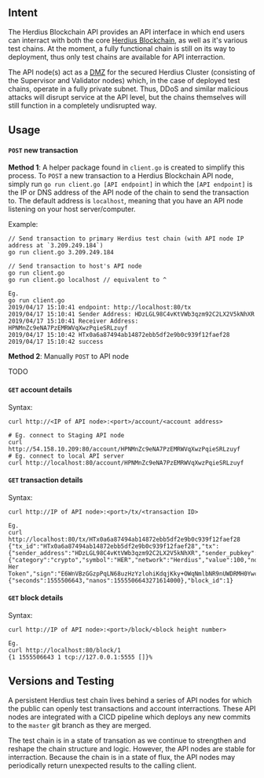 ## Intent

The Herdius Blockchain API provides an API interface in which end users can interract with both the core [Herdius Blockchain](https://herdius.com), as well as it's various test chains. At the moment, a fully functional chain is still on its way to deployment, thus only test chains are available for API interraction.

The API node(s) act as a [DMZ](https://searchsecurity.techtarget.com/definition/DMZ) for the secured Herdius Cluster (consisting of the Supervisor and Validator nodes) which, in the case of deployed test chains, operate in a fully private subnet. Thus, DDoS and similar malicious attacks will disrupt service at the API level, but the chains themselves will still function in a completely undisrupted way.

## Usage

#### `POST` new transaction

**Method 1**: A helper package found in `client.go` is created to simplify this process. To `POST` a new transaction to a Herdius Blockchain API node, simply run `go run client.go [API endpoint]` in which the `[API endpoint]` is the IP or DNS address of the API node of the chain to send the transaction to. The default address is `localhost`, meaning that you have an API node listening on your host server/computer.

Example:

```
// Send transaction to primary Herdius test chain (with API node IP address at `3.209.249.184`)
go run client.go 3.209.249.184

// Send transaction to host's API node
go run client.go
go run client.go localhost // equivalent to ^

Eg.
go run client.go
2019/04/17 15:10:41 endpoint: http://localhost:80/tx
2019/04/17 15:10:41 Sender Address: HDzLGL98C4vKtVWb3qzm92C2LX2V5kNhXR
2019/04/17 15:10:41 Receiver Address: HPNMnZc9eNA7PzEMRWVqXwzPqieSRLzuyf
2019/04/17 15:10:42 HTx0a6a87494ab14872ebb5df2e9b0c939f12faef28
2019/04/17 15:10:42 success
```

**Method 2**: Manually `POST` to API node

TODO

#### `GET` account details

Syntax:
```
curl http://<IP of API node>:<port>/account/<account address>

# Eg. connect to Staging API node
curl http://54.158.10.209:80/account/HPNMnZc9eNA7PzEMRWVqXwzPqieSRLzuyf
# Eg. connect to local API server
curl http://localhost:80/account/HPNMnZc9eNA7PzEMRWVqXwzPqieSRLzuyf
```

#### `GET` transaction details

Syntax:
```
curl http://IP of API node>:<port>/tx/<transaction ID>

Eg.
curl http://localhost:80/tx/HTx0a6a87494ab14872ebb5df2e9b0c939f12faef28
{"tx_id":"HTx0a6a87494ab14872ebb5df2e9b0c939f12faef28","tx":{"sender_address":"HDzLGL98C4vKtVWb3qzm92C2LX2V5kNhXR","sender_pubkey":"A72fjBMhMkDgP+DQJOkPEngf76Xar99JqjgzGkEGjBWh","reciever_address":"HPNMnZc9eNA7PzEMRWVqXwzPqieSRLzuyf","asset":{"category":"crypto","symbol":"HER","network":"Herdius","value":100,"nonce":1},"message":"Send Her Token","sign":"E6WnVBzGGzpPqLN68uzHzYzlohiKdqjKky+OWqNmlbNR9nUWDRMH0YwceP7AHXBQY9wFv2r7SrnRrpYV5+ax4Q==","status":"success"},"creationDt":{"seconds":1555506643,"nanos":1555506643271614000},"block_id":1}
```

#### `GET` block details

Syntax:
```
curl http://IP of API node>:<port>/block/<block height number>

Eg.
curl http://localhost:80/block/1
{1 1555506643 1 tcp://127.0.0.1:5555 []}%
```

## Versions and Testing

A persistent Herdius test chain lives behind a series of API nodes for which the public can openly test transactions and account interractions. These API nodes are integrated with a CICD pipeline which deploys any new commits to the `master` git branch as they are merged.

The test chain is in a state of transation as we continue to strengthen and reshape the chain structure and logic. However, the API nodes are stable for interraction. Because the chain is in a state of flux, the API nodes may periodically return unexpected results to the calling client.
